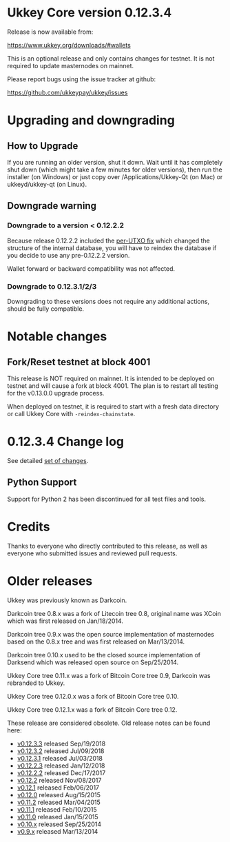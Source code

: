 Ukkey Core version 0.12.3.4
==========================

Release is now available from:

  <https://www.ukkey.org/downloads/#wallets>

This is an optional release and only contains changes for testnet. It is not required to update masternodes on mainnet.

Please report bugs using the issue tracker at github:

  <https://github.com/ukkeypay/ukkey/issues>


Upgrading and downgrading
=========================

How to Upgrade
--------------

If you are running an older version, shut it down. Wait until it has completely
shut down (which might take a few minutes for older versions), then run the
installer (on Windows) or just copy over /Applications/Ukkey-Qt (on Mac) or
ukkeyd/ukkey-qt (on Linux).

Downgrade warning
-----------------

### Downgrade to a version < 0.12.2.2

Because release 0.12.2.2 included the [per-UTXO fix](release-notes/ukkey/release-notes-0.12.2.2.md#per-utxo-fix)
which changed the structure of the internal database, you will have to reindex
the database if you decide to use any pre-0.12.2.2 version.

Wallet forward or backward compatibility was not affected.

### Downgrade to 0.12.3.1/2/3

Downgrading to these versions does not require any additional actions, should be
fully compatible.


Notable changes
===============

Fork/Reset testnet at block 4001
--------------------------------

This release is NOT required on mainnet. It is intended to be deployed on testnet and will cause a fork at block 4001.
The plan is to restart all testing for the v0.13.0.0 upgrade process.

When deployed on testnet, it is required to start with a fresh data directory or call Ukkey Core with `-reindex-chainstate`.

0.12.3.4 Change log
===================

See detailed [set of changes](https://github.com/ukkeypay/ukkey/compare/v0.12.3.3...ukkeypay:v0.12.3.4).

Python Support
--------------

Support for Python 2 has been discontinued for all test files and tools.

Credits
=======

Thanks to everyone who directly contributed to this release,
as well as everyone who submitted issues and reviewed pull requests.


Older releases
==============

Ukkey was previously known as Darkcoin.

Darkcoin tree 0.8.x was a fork of Litecoin tree 0.8, original name was XCoin
which was first released on Jan/18/2014.

Darkcoin tree 0.9.x was the open source implementation of masternodes based on
the 0.8.x tree and was first released on Mar/13/2014.

Darkcoin tree 0.10.x used to be the closed source implementation of Darksend
which was released open source on Sep/25/2014.

Ukkey Core tree 0.11.x was a fork of Bitcoin Core tree 0.9,
Darkcoin was rebranded to Ukkey.

Ukkey Core tree 0.12.0.x was a fork of Bitcoin Core tree 0.10.

Ukkey Core tree 0.12.1.x was a fork of Bitcoin Core tree 0.12.

These release are considered obsolete. Old release notes can be found here:

- [v0.12.3.3](https://github.com/ukkeypay/ukkey/blob/master/doc/release-notes/ukkey/release-notes-0.12.3.3.md) released Sep/19/2018
- [v0.12.3.2](https://github.com/ukkeypay/ukkey/blob/master/doc/release-notes/ukkey/release-notes-0.12.3.2.md) released Jul/09/2018
- [v0.12.3.1](https://github.com/ukkeypay/ukkey/blob/master/doc/release-notes/ukkey/release-notes-0.12.3.1.md) released Jul/03/2018
- [v0.12.2.3](https://github.com/ukkeypay/ukkey/blob/master/doc/release-notes/ukkey/release-notes-0.12.2.3.md) released Jan/12/2018
- [v0.12.2.2](https://github.com/ukkeypay/ukkey/blob/master/doc/release-notes/ukkey/release-notes-0.12.2.2.md) released Dec/17/2017
- [v0.12.2](https://github.com/ukkeypay/ukkey/blob/master/doc/release-notes/ukkey/release-notes-0.12.2.md) released Nov/08/2017
- [v0.12.1](https://github.com/ukkeypay/ukkey/blob/master/doc/release-notes/ukkey/release-notes-0.12.1.md) released Feb/06/2017
- [v0.12.0](https://github.com/ukkeypay/ukkey/blob/master/doc/release-notes/ukkey/release-notes-0.12.0.md) released Aug/15/2015
- [v0.11.2](https://github.com/ukkeypay/ukkey/blob/master/doc/release-notes/ukkey/release-notes-0.11.2.md) released Mar/04/2015
- [v0.11.1](https://github.com/ukkeypay/ukkey/blob/master/doc/release-notes/ukkey/release-notes-0.11.1.md) released Feb/10/2015
- [v0.11.0](https://github.com/ukkeypay/ukkey/blob/master/doc/release-notes/ukkey/release-notes-0.11.0.md) released Jan/15/2015
- [v0.10.x](https://github.com/ukkeypay/ukkey/blob/master/doc/release-notes/ukkey/release-notes-0.10.0.md) released Sep/25/2014
- [v0.9.x](https://github.com/ukkeypay/ukkey/blob/master/doc/release-notes/ukkey/release-notes-0.9.0.md) released Mar/13/2014

